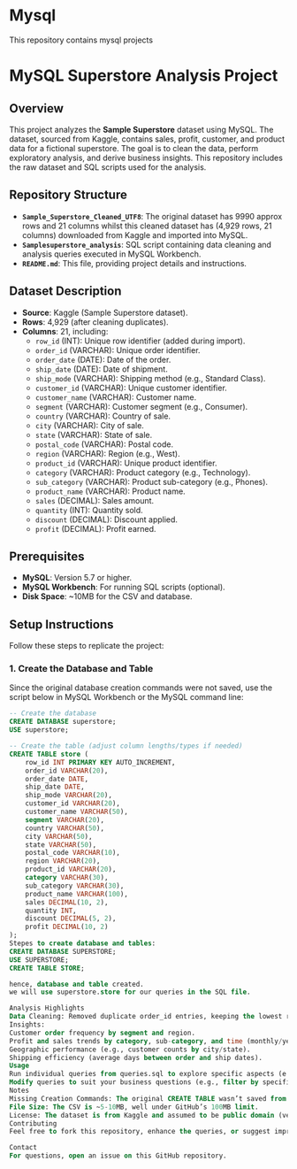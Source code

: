 # Mysql
This repository contains mysql projects
# MySQL Superstore Analysis Project

## Overview
This project analyzes the **Sample Superstore** dataset using MySQL. The dataset, sourced from Kaggle, contains sales, profit, customer, and product data for a fictional superstore. The goal is to clean the data, perform exploratory analysis, and derive business insights. This repository includes the raw dataset and SQL scripts used for the analysis.

## Repository Structure
- **`Sample_Superstore_Cleaned_UTF8`**: The original dataset has 9990 approx rows and 21 columns whilst this cleaned dataset has (4,929 rows, 21 columns) downloaded from Kaggle and imported into MySQL.
- **`Samplesuperstore_analysis`**: SQL script containing data cleaning and analysis queries executed in MySQL Workbench.
- **`README.md`**: This file, providing project details and instructions.

## Dataset Description
- **Source**: Kaggle (Sample Superstore dataset).
- **Rows**: 4,929 (after cleaning duplicates).
- **Columns**: 21, including:
  - `row_id` (INT): Unique row identifier (added during import).
  - `order_id` (VARCHAR): Unique order identifier.
  - `order_date` (DATE): Date of the order.
  - `ship_date` (DATE): Date of shipment.
  - `ship_mode` (VARCHAR): Shipping method (e.g., Standard Class).
  - `customer_id` (VARCHAR): Unique customer identifier.
  - `customer_name` (VARCHAR): Customer name.
  - `segment` (VARCHAR): Customer segment (e.g., Consumer).
  - `country` (VARCHAR): Country of sale.
  - `city` (VARCHAR): City of sale.
  - `state` (VARCHAR): State of sale.
  - `postal_code` (VARCHAR): Postal code.
  - `region` (VARCHAR): Region (e.g., West).
  - `product_id` (VARCHAR): Unique product identifier.
  - `category` (VARCHAR): Product category (e.g., Technology).
  - `sub_category` (VARCHAR): Product sub-category (e.g., Phones).
  - `product_name` (VARCHAR): Product name.
  - `sales` (DECIMAL): Sales amount.
  - `quantity` (INT): Quantity sold.
  - `discount` (DECIMAL): Discount applied.
  - `profit` (DECIMAL): Profit earned.

## Prerequisites
- **MySQL**: Version 5.7 or higher.
- **MySQL Workbench**: For running SQL scripts (optional).
- **Disk Space**: ~10MB for the CSV and database.

## Setup Instructions
Follow these steps to replicate the project:

### 1. Create the Database and Table
Since the original database creation commands were not saved, use the script below in MySQL Workbench or the MySQL command line:

```sql
-- Create the database
CREATE DATABASE superstore;
USE superstore;

-- Create the table (adjust column lengths/types if needed)
CREATE TABLE store (
    row_id INT PRIMARY KEY AUTO_INCREMENT,
    order_id VARCHAR(20),
    order_date DATE,
    ship_date DATE,
    ship_mode VARCHAR(20),
    customer_id VARCHAR(20),
    customer_name VARCHAR(50),
    segment VARCHAR(20),
    country VARCHAR(50),
    city VARCHAR(50),
    state VARCHAR(50),
    postal_code VARCHAR(10),
    region VARCHAR(20),
    product_id VARCHAR(20),
    category VARCHAR(30),
    sub_category VARCHAR(30),
    product_name VARCHAR(100),
    sales DECIMAL(10, 2),
    quantity INT,
    discount DECIMAL(5, 2),
    profit DECIMAL(10, 2)
);
Stepes to create database and tables:
CREATE DATABASE SUPERSTORE;
USE SUPERSTORE;
CREATE TABLE STORE;

hence, database and table created.
we will use superstore.store for our queries in the SQL file.

Analysis Highlights
Data Cleaning: Removed duplicate order_id entries, keeping the lowest row_id.
Insights:
Customer order frequency by segment and region.
Profit and sales trends by category, sub-category, and time (monthly/yearly).
Geographic performance (e.g., customer counts by city/state).
Shipping efficiency (average days between order and ship dates).
Usage
Run individual queries from queries.sql to explore specific aspects (e.g., top profitable customers).
Modify queries to suit your business questions (e.g., filter by specific regions).
Notes
Missing Creation Commands: The original CREATE TABLE wasn’t saved from MySQL Workbench. The script above recreates it based on the dataset structure.
File Size: The CSV is ~5-10MB, well under GitHub’s 100MB limit.
License: The dataset is from Kaggle and assumed to be public domain (verify Kaggle’s terms).
Contributing
Feel free to fork this repository, enhance the queries, or suggest improvements via pull requests!

Contact
For questions, open an issue on this GitHub repository.

